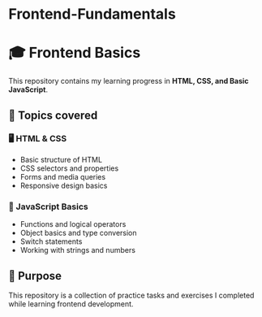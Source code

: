 # Frontend-Fundamentals

# 🎓 Frontend Basics  
This repository contains my learning progress in **HTML, CSS, and Basic JavaScript**.  

## 📌 Topics covered  
### 🖥️ HTML & CSS  
- Basic structure of HTML  
- CSS selectors and properties  
- Forms and media queries  
- Responsive design basics  

### 📜 JavaScript Basics  
- Functions and logical operators  
- Object basics and type conversion  
- Switch statements  
- Working with strings and numbers  

## 🚀 Purpose  
This repository is a collection of practice tasks and exercises I completed while learning frontend development.  

